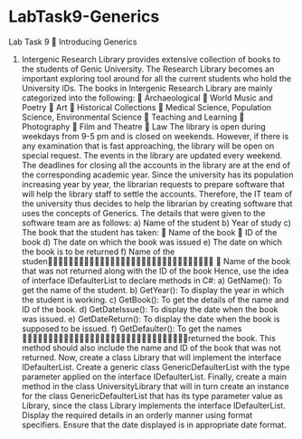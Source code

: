 # LabTask9-Generics
Lab Task 9 􀈮 Introducing Generics
1. Intergenic Research Library provides extensive collection of books to the students of Genic University. The Research Library becomes an important exploring tool around for all the current students who hold the University IDs.
The books in Intergenic Research Library are mainly categorized into the following:
􀀹 Archaeological
􀀹 World Music and Poetry
􀀹 Art
􀀹 Historical Collections
􀀹 Medical Science, Population Science, Environmental Science
􀀹 Teaching and Learning
􀀹 Photography
􀀹 Film and Theatre
􀀹 Law
The library is open during weekdays from 9-5 pm and is closed on weekends. However, if there is any examination that is fast approaching, the library will be open on special request. The events in the library are updated every weekend. The deadlines for closing all the accounts in the library are at the end of the corresponding academic year.
Since the university has its population increasing year by year, the librarian requests to prepare software that will help the library staff to settle the accounts.
Therefore, the IT team of the university thus decides to help the librarian by creating software that uses the concepts of Generics. The details that were given to the software team are as follows:
a) Name of the student
b) Year of study
c) The book that the student has taken:
􀀹 Name of the book
􀀹 ID of the book
d) The date on which the book was issued
e) The date on which the book is to be returned
f) Name of the studen􀂝􀂜􀈱􀂠􀂑􀂘􀈱􀂑􀂊􀂟􀂎􀂗􀈂􀂝􀈱􀂛􀂎􀂝􀂞􀂛􀂗􀂎􀂍􀈱􀂝􀂑􀂎􀈱􀂋􀂘􀂘􀂔
􀀹 Name of the book that was not returned along with the ID of the book
Hence, use the idea of interface IDefaulterList to declare methods in C#:
a) GetName(): To get the name of the student.
b) GetYear(): To display the year in which the student is working.
c) GetBook(): To get the details of the name and ID of the book.
d) GetDateIssue(): To display the date when the book was issued.
e) GetDateReturn(): To display the date when the book is supposed to be issued.
f) GetDefaulter(): To get the names 􀂘􀂏􀈱􀂊􀂕􀂕􀈱􀂝􀂑􀂎􀈱􀂜􀂝􀂞􀂍􀂎􀂗􀂝􀂜􀈱􀂠􀂑􀂘􀈱􀂑􀂊􀂟􀂎􀂗􀈂􀂝􀈱returned the book. This method should also include the name and ID of the book that was not returned.
Now, create a class Library that will implement the interface IDefaulterList. Create a generic class GenericDefaulterList with the type parameter applied on the interface IDefaulterList.
Finally, create a main method in the class UniversityLibrary that will in turn create an instance for the class GenericDefaulterList that has its type parameter value as Library, since the class Library implements the interface IDefaulterList.
Display the required details in an orderly manner using format specifiers. Ensure that the date displayed is in appropriate date format.
